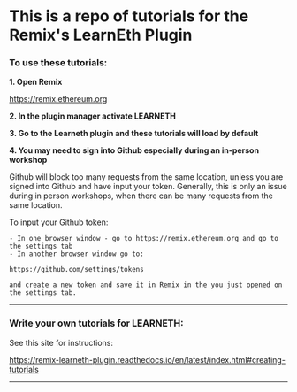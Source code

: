 # This is a repo of tutorials for the Remix's LearnEth Plugin


### To use these tutorials:


**1. Open Remix**

https://remix.ethereum.org

**2. In the plugin manager activate LEARNETH**

**3. Go to the Learneth plugin and these tutorials will load by default**

**4. You may need to sign into Github especially during an in-person workshop**

Github will block too many requests from the same location, unless you are signed into Github and have input your token.  Generally, this is only an issue during in person workshops, when there can be many requests from the same location. 

To input your Github token:

    - In one browser window - go to https://remix.ethereum.org and go to the settings tab
    - In another browser window go to: 
    
    https://github.com/settings/tokens 
    
    and create a new token and save it in Remix in the you just opened on the settings tab.

---
### Write your own tutorials for LEARNETH:
See this site for instructions:

https://remix-learneth-plugin.readthedocs.io/en/latest/index.html#creating-tutorials

---

